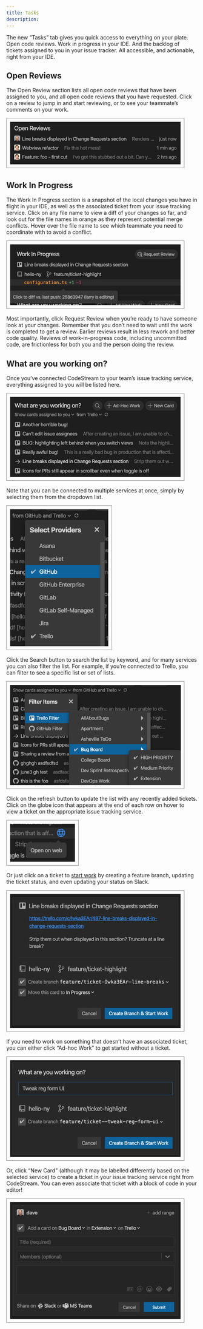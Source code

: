 ```yaml
---
title: Tasks
description: 
---
```


The new “Tasks” tab gives you quick access to everything on your plate. Open
code reviews. Work in progress in your IDE. And the backlog of tickets assigned
to you in your issue tracker.  All accessible, and actionable, right from your
IDE.

## Open Reviews

The Open Review section lists all open code reviews that have been assigned to
you, and all open code reviews that you have requested. Click on a review to
jump in and start reviewing, or to see your teammate’s comments on your work.

![Open Reviews](../assets/images/Tasks-OpenReviews.png)

## Work In Progress

The Work In Progress section is a snapshot of the local changes you have in
flight in your IDE, as well as the associated ticket from your issue tracking
service. Click on any file name to view a diff of your changes so far, and look
out for the file names in orange as they represent potential merge conflicts.
Hover over the file name to see which teammate you need to coordinate with to
avoid a conflict.

![Work in Progress](../assets/images/Tasks-WIP.png)

Most importantly, click Request Review when you’re ready to have someone look at
your changes. Remember that you don’t need to wait until the work is completed
to get a review. Earlier reviews result in less rework and better code quality.
Reviews of work-in-progress code, including uncommitted code, are frictionless
for both you and the person doing the review.

## What are you working on?

Once you’ve connected CodeStream to your team’s issue tracking service,
everything assigned to you will be listed here.

![List of Tickets](../assets/images/WorkingOn-Tickets.png)

Note that you can be connected to multiple services at once, simply by selecting
them from the dropdown list.

![Select Providers](../assets/images/Tasks-MultipleProviders.png)

Click the Search button to search the list by keyword, and for many services you
can also filter the list. For example, if you’re connected to Trello, you can
filter to see a specific list or set of lists.

![Filter Tickets](../assets/images/Tasks-FilterTkts.png)

Click on the refresh button to update the list with any recently added tickets.
Click on the globe icon that appears at the end of each row on hover to view a
ticket on the appropriate issue tracking service.

![View Ticket](../assets/images/WorkingOn-OpenWeb.png)

Or just click on a ticket to [start work](../workflow/start-work) by creating a
feature branch, updating the ticket status, and even updating your status on
Slack.

![Start Work](../assets/images/StartWork.png)

If you need to work on something that doesn’t have an associated ticket, you can
either click “Ad-hoc Work” to get started without a ticket.

![Ad-hoc Work](../assets/images/Tasks-AdHocWork.png)

Or, click “New Card" (although it may be labelled differently based on the
selected service) to create a ticket in your issue tracking service right from
CodeStream. You can even associate that ticket with a block of code in your
editor!

![New Card](../assets/images/Tasks-TrelloCard.png)
